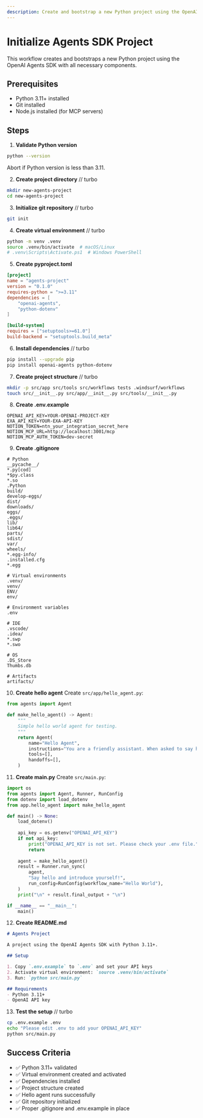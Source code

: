 ```yaml
---
description: Create and bootstrap a new Python project using the OpenAI Agents SDK with a runnable "hello agent", venv, and basic repo hygiene—requiring Python 3.11+
---
```


# Initialize Agents SDK Project

This workflow creates and bootstraps a new Python project using the OpenAI Agents SDK with all necessary components.

## Prerequisites
- Python 3.11+ installed
- Git installed
- Node.js installed (for MCP servers)

## Steps

1. **Validate Python version**
```bash
python --version
```
Abort if Python version is less than 3.11.

2. **Create project directory**
// turbo
```bash
mkdir new-agents-project
cd new-agents-project
```

3. **Initialize git repository**
// turbo
```bash
git init
```

4. **Create virtual environment**
// turbo
```bash
python -m venv .venv
source .venv/bin/activate  # macOS/Linux
# .venv\Scripts\Activate.ps1  # Windows PowerShell
```

5. **Create pyproject.toml**
```toml
[project]
name = "agents-project"
version = "0.1.0"
requires-python = ">=3.11"
dependencies = [
    "openai-agents",
    "python-dotenv"
]

[build-system]
requires = ["setuptools>=61.0"]
build-backend = "setuptools.build_meta"
```

6. **Install dependencies**
// turbo
```bash
pip install --upgrade pip
pip install openai-agents python-dotenv
```

7. **Create project structure**
// turbo
```bash
mkdir -p src/app src/tools src/workflows tests .windsurf/workflows
touch src/__init__.py src/app/__init__.py src/tools/__init__.py
```

8. **Create .env.example**
```env
OPENAI_API_KEY=YOUR-OPENAI-PROJECT-KEY
EXA_API_KEY=YOUR-EXA-API-KEY
NOTION_TOKEN=ntn_your_integration_secret_here
NOTION_MCP_URL=http://localhost:3001/mcp
NOTION_MCP_AUTH_TOKEN=dev-secret
```

9. **Create .gitignore**
```gitignore
# Python
__pycache__/
*.py[cod]
*$py.class
*.so
.Python
build/
develop-eggs/
dist/
downloads/
eggs/
.eggs/
lib/
lib64/
parts/
sdist/
var/
wheels/
*.egg-info/
.installed.cfg
*.egg

# Virtual environments
.venv/
venv/
ENV/
env/

# Environment variables
.env

# IDE
.vscode/
.idea/
*.swp
*.swo

# OS
.DS_Store
Thumbs.db

# Artifacts
artifacts/
```

10. **Create hello agent**
Create `src/app/hello_agent.py`:
```python
from agents import Agent

def make_hello_agent() -> Agent:
    """
    Simple hello world agent for testing.
    """
    return Agent(
        name="Hello Agent",
        instructions="You are a friendly assistant. When asked to say hello, respond with a creative greeting.",
        tools=[],
        handoffs=[],
    )
```

11. **Create main.py**
Create `src/main.py`:
```python
import os
from agents import Agent, Runner, RunConfig
from dotenv import load_dotenv
from app.hello_agent import make_hello_agent

def main() -> None:
    load_dotenv()
    
    api_key = os.getenv("OPENAI_API_KEY")
    if not api_key:
        print("OPENAI_API_KEY is not set. Please check your .env file.")
        return
    
    agent = make_hello_agent()
    result = Runner.run_sync(
        agent,
        "Say hello and introduce yourself!",
        run_config=RunConfig(workflow_name="Hello World"),
    )
    print("\n" + result.final_output + "\n")

if __name__ == "__main__":
    main()
```

12. **Create README.md**
```markdown
# Agents Project

A project using the OpenAI Agents SDK with Python 3.11+.

## Setup

1. Copy `.env.example` to `.env` and set your API keys
2. Activate virtual environment: `source .venv/bin/activate`
3. Run: `python src/main.py`

## Requirements
- Python 3.11+
- OpenAI API key
```

13. **Test the setup**
// turbo
```bash
cp .env.example .env
echo "Please edit .env to add your OPENAI_API_KEY"
python src/main.py
```

## Success Criteria
- ✅ Python 3.11+ validated
- ✅ Virtual environment created and activated
- ✅ Dependencies installed
- ✅ Project structure created
- ✅ Hello agent runs successfully
- ✅ Git repository initialized
- ✅ Proper .gitignore and .env.example in place
